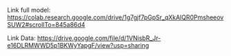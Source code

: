 Link full model: https://colab.research.google.com/drive/1g7gjf7pGpSr_qXkAlQR0PmsheeovSUW2#scrollTo=845a86d4

Link Data: https://drive.google.com/file/d/1VNisbR_Jr-e16DLRMWWD5p1BKWyYapgF/view?usp=sharing
